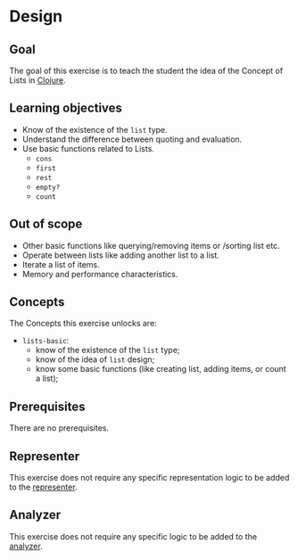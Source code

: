 # Design

## Goal

The goal of this exercise is to teach the student the idea of the Concept of Lists in [Clojure](https://clojure.org/reference/data_structures#Lists).

## Learning objectives

- Know of the existence of the `list` type.
- Understand the difference between quoting and evaluation.
- Use basic functions related to Lists.
  - `cons`
  - `first`
  - `rest`
  - `empty?`
  - `count`

## Out of scope

- Other basic functions like querying/removing items or /sorting list etc.
- Operate between lists like adding another list to a list.
- Iterate a list of items.
- Memory and performance characteristics.

## Concepts

The Concepts this exercise unlocks are:

- `lists-basic`: 
  - know of the existence of the `list` type; 
  - know of the idea of `list` design; 
  - know some basic functions (like creating list, adding items, or count a list);

## Prerequisites

There are no prerequisites.

## Representer

This exercise does not require any specific representation logic to be added to the [representer][representer].

## Analyzer

This exercise does not require any specific logic to be added to the [analyzer][analyzer].

[analyzer]: https://github.com/exercism/clojure-analyzer
[representer]: https://github.com/exercism/clojure-representer
